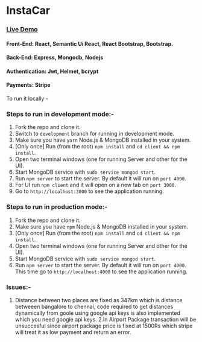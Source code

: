 # InstaCar

### [Live Demo](https://instacarclone.herokuapp.com/aq-index "InstaCar Clone")

#### Front-End: React, Semantic Ui React, React Bootstrap, Bootstrap.
#### Back-End: Express, Mongodb, Nodejs
#### Authentication: Jwt, Helmet, bcrypt
#### Payments: Stripe

To run it locally -

### Steps to run in development mode:-

1. Fork the repo and clone it.
2. Switch to `development` branch for running in development mode.
3. Make sure you have `yarn` Node.js & MongoDB installed in your system.
4. [Only once] Run (from the root) `npm install` and `cd client && npm install`.
5. Open two terminal windows (one for running Server and other for the UI).
6. Start MongoDB service with `sudo service mongod start`. 
7. Run `npm server` to start the server. By default it will run on `port 4000`.
8. For UI run `npm client` and it will open on a new tab on `port 3000`.
9. Go to `http://localhost:3000` to see the application running.

### Steps to run in production mode:-
1. Fork the repo and clone it.
2. Make sure you have `npm` Node.js & MongoDB installed in your system.
3. [Only once] Run (from the root) `npm install` and `cd client && npm install`.
4. Open two terminal windows (one for running Server and other for the UI).
5. Start MongoDB service with `sudo service mongod start`. 
6. Run `npm server` to start the server. By default it will run on `port 4000`.
This time go to `http://localhost:4000` to see the application running.

### Issues:-
1. Distance between two places are fixed as 347km which is distance betweeen bangalore to chennai, code required to get distances
dynamically from goole using google api keys is also implemented which you need google api keys.
2.In Airport Package transaction will be unsuccesful since airport package price is fixed at 1500Rs which stripe will treat it as 
low payment and return an error.




